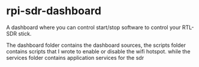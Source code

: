 # rpi-sdr-dashboard

A dashboard where you can control start/stop software to control your RTL-SDR stick. 

The dashboard folder contains the dashboard sources, the scripts folder contains scripts that I wrote to enable or disable the wifi hotspot. while the services folder contains application services for the sdr